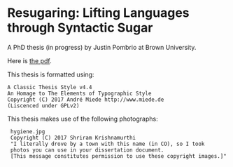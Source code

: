 # Resugaring: Lifting Languages through Syntactic Sugar

A PhD thesis (in progress) by Justin Pombrio at Brown University.

Here is [the pdf](https://github.com/justinpombrio/thesis/raw/master/resugaring-thesis.pdf).

This thesis is formatted using:

    A Classic Thesis Style v4.4
    An Homage to The Elements of Typographic Style
    Copyright (C) 2017 André Miede http://www.miede.de
    (Liscenced under GPLv2)

This thesis makes use of the following photographs:

     hygiene.jpg
     Copyright (C) 2017 Shriram Krishnamurthi
     "I literally drove by a town with this name (in CO), so I took
     photos you can use in your dissertation document.
     [This message constitutes permission to use these copyright images.]"
